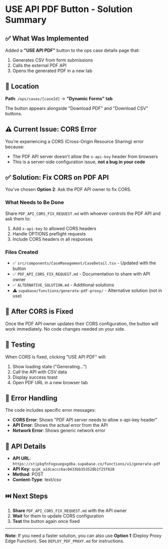 # USE API PDF Button - Solution Summary

## ✅ What Was Implemented

Added a **"USE API PDF"** button to the ops case details page that:

1. Generates CSV from form submissions
2. Calls the external PDF API
3. Opens the generated PDF in a new tab

## 📍 Location

**Path**: `/ops/cases/[caseId]` → **"Dynamic Forms" tab**

The button appears alongside "Download PDF" and "Download CSV" buttons.

## ⚠️ Current Issue: CORS Error

You're experiencing a CORS (Cross-Origin Resource Sharing) error because:

- The PDF API server doesn't allow the `x-api-key` header from browsers
- This is a server-side configuration issue, **not a bug in your code**

## ✅ Solution: Fix CORS on PDF API

You've chosen **Option 2**: Ask the PDF API owner to fix CORS.

### What Needs to Be Done

Share `PDF_API_CORS_FIX_REQUEST.md` with whoever controls the PDF API and ask them to:

1. Add `x-api-key` to allowed CORS headers
2. Handle OPTIONS preflight requests
3. Include CORS headers in all responses

### Files Created

- ✅ `src/components/CaseManagement/CaseDetail.tsx` - Updated with the button
- ✅ `PDF_API_CORS_FIX_REQUEST.md` - Documentation to share with API owner
- ✅ `ALTERNATIVE_SOLUTION.md` - Additional solutions
- ⚠️ `supabase/functions/generate-pdf-proxy/` - Alternative solution (not in use)

## 🔄 After CORS is Fixed

Once the PDF API owner updates their CORS configuration, the button will work immediately. No code changes needed on your side.

## 🧪 Testing

When CORS is fixed, clicking "USE API PDF" will:
1. Show loading state ("Generating...")
2. Call the API with CSV data
3. Display success toast
4. Open PDF URL in a new browser tab

## 📝 Error Handling

The code includes specific error messages:
- **CORS Error**: Shows "PDF API server needs to allow x-api-key header"
- **API Error**: Shows the actual error from the API
- **Network Error**: Shows generic network error

## 🔑 API Details

- **API URL**: `https://stipkqfnfogxuegxgdba.supabase.co/functions/v1/generate-pdf`
- **API Key**: `qcpk_a1dcaccc6ac0433bb353528b1f25f828`
- **Method**: POST
- **Content-Type**: text/csv

## ⏭️ Next Steps

1. **Share** `PDF_API_CORS_FIX_REQUEST.md` with the API owner
2. **Wait** for them to update CORS configuration
3. **Test** the button again once fixed

---

**Note**: If you need a faster solution, you can also use **Option 1** (Deploy Proxy Edge Function). See `DEPLOY_PDF_PROXY.md` for instructions.


